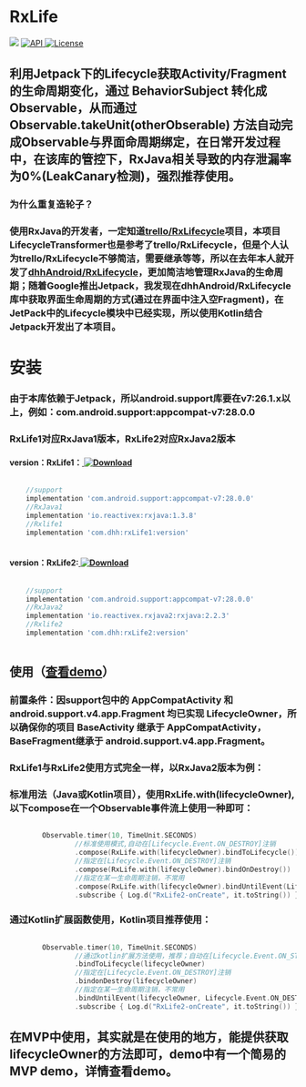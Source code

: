 # RxLife
[![](https://img.shields.io/badge/platform-android-brightgreen.svg)](https://developer.android.com/index.html) 
[ ![API](https://img.shields.io/badge/API-14%2B-blue.svg?style=flat-square) ](https://developer.android.com/about/versions/android-4.0.html)
[ ![License](http://img.shields.io/badge/License-Apache%202.0-blue.svg?style=flat-square) ](http://www.apache.org/licenses/LICENSE-2.0)
## 利用Jetpack下的Lifecycle获取Activity/Fragment的生命周期变化，通过 BehaviorSubject 转化成 Observable，从而通过Observable.takeUnit(otherObserable) 方法自动完成Observable与界面命周期绑定，在日常开发过程中，在该库的管控下，RxJava相关导致的内存泄漏率为0%(LeakCanary检测)，强烈推荐使用。

### 为什么重复造轮子？
### 使用RxJava的开发者，一定知道[trello/RxLifecycle](https://github.com/trello/RxLifecycle)项目，本项目LifecycleTransformer也是参考了trello/RxLifecycle，但是个人认为trello/RxLifecycle不够简洁，需要继承等等，所以在去年本人就开发了[dhhAndroid/RxLifecycle](https://github.com/dhhAndroid/RxLifecycle)，更加简洁地管理RxJava的生命周期；随着Google推出Jetpack，我发现在dhhAndroid/RxLifecycle库中获取界面生命周期的方式(通过在界面中注入空Fragment)，在JetPack中的Lifecycle模块中已经实现，所以使用Kotlin结合Jetpack开发出了本项目。

# 安装 #
### 由于本库依赖于Jetpack，所以android.support库要在v7:26.1.x以上，例如：com.android.support:appcompat-v7:28.0.0 ###
### RxLife1对应RxJava1版本，RxLife2对应RxJava2版本 ###
#### version：RxLife1：[ ![Download](https://api.bintray.com/packages/dhhandroid/maven/RxLife1/images/download.svg) ](https://bintray.com/dhhandroid/maven/RxLife1/_latestVersion)
```groovy

    //support
    implementation 'com.android.support:appcompat-v7:28.0.0'
    //RxJava1
    implementation 'io.reactivex:rxjava:1.3.8'
    //Rxlife1
    implementation 'com.dhh:rxLife1:version'
    
```
#### version：RxLife2:[ ![Download](https://api.bintray.com/packages/dhhandroid/maven/RxLife2/images/download.svg) ](https://bintray.com/dhhandroid/maven/RxLife2/_latestVersion)
```groovy

    //support
    implementation 'com.android.support:appcompat-v7:28.0.0'
    //RxJava2
    implementation 'io.reactivex.rxjava2:rxjava:2.2.3'
    //Rxlife2
    implementation 'com.dhh:rxLife2:version'
    
```
## 使用（[查看demo](https://github.com/dhhAndroid/RxLife/tree/master/demo)）
### 前置条件：因support包中的 AppCompatActivity 和 android.support.v4.app.Fragment 均已实现 LifecycleOwner，所以确保你的项目 BaseActivity 继承于 AppCompatActivity，BaseFragment继承于 android.support.v4.app.Fragment。 ###
### RxLife1与RxLife2使用方式完全一样，以RxJava2版本为例：
### 标准用法（Java或Kotlin项目），使用RxLife.with(lifecycleOwner),以下compose在一个Observable事件流上使用一种即可： ###
```kotlin

        Observable.timer(10, TimeUnit.SECONDS)
                //标准使用模式,自动在[Lifecycle.Event.ON_DESTROY]注销
                .compose(RxLife.with(lifecycleOwner).bindToLifecycle())
                //指定在[Lifecycle.Event.ON_DESTROY]注销
                .compose(RxLife.with(lifecycleOwner).bindOnDestroy())
                //指定在某一生命周期注销，不常用
                .compose(RxLife.with(lifecycleOwner).bindUntilEvent(Lifecycle.Event.ON_DESTROY))
                .subscribe { Log.d("RxLife2-onCreate", it.toString()) }
```
### 通过Kotlin扩展函数使用，Kotlin项目推荐使用： ###
```kotlin

        Observable.timer(10, TimeUnit.SECONDS)
                //通过kotlin扩展方法使用，推荐；自动在[Lifecycle.Event.ON_STOP]注销
                .bindToLifecycle(lifecycleOwner)
                //指定在[Lifecycle.Event.ON_DESTROY]注销
                .bindonDestroy(lifecycleOwner)
                //指定在某一生命周期注销，不常用
                .bindUntilEvent(lifecycleOwner, Lifecycle.Event.ON_DESTROY)
                .subscribe { Log.d("RxLife2-onCreate", it.toString()) }
```
## 在MVP中使用，其实就是在使用的地方，能提供获取lifecycleOwner的方法即可，demo中有一个简易的MVP demo，详情查看demo。 ##

